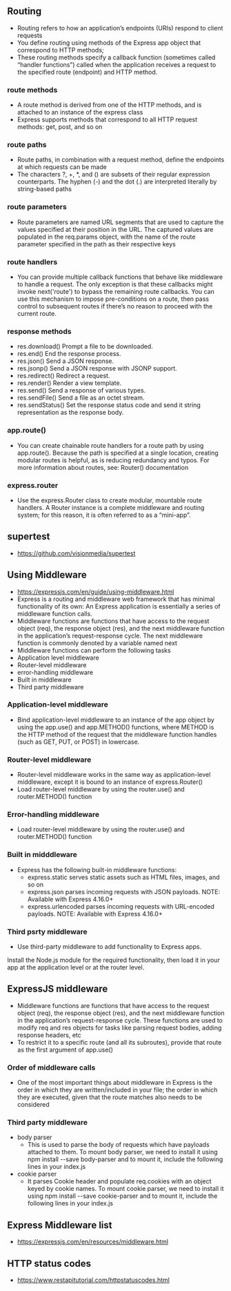 ## Routing
- Routing refers to how an application’s endpoints (URIs) respond to client requests
- You define routing using methods of the Express app object that correspond to HTTP methods;
- These routing methods specify a callback function (sometimes called “handler functions”) called when the application receives a request to the specified route (endpoint) and HTTP method.
### route methods
- A route method is derived from one of the HTTP methods, and is attached to an instance of the express class
- Express supports methods that correspond to all HTTP request methods: get, post, and so on
### route paths
- Route paths, in combination with a request method, define the endpoints at which requests can be made
- The characters ?, +, *, and () are subsets of their regular expression counterparts. The hyphen (-) and the dot (.) are interpreted literally by string-based paths
### route parameters
- Route parameters are named URL segments that are used to capture the values specified at their position in the URL. The captured values are populated in the req.params object, with the name of the route parameter specified in the path as their respective keys
### route handlers
- You can provide multiple callback functions that behave like middleware to handle a request. The only exception is that these callbacks might invoke next('route') to bypass the remaining route callbacks. You can use this mechanism to impose pre-conditions on a route, then pass control to subsequent routes if there’s no reason to proceed with the current route.
### response methods
- res.download()	Prompt a file to be downloaded.
- res.end()	End the response process.
- res.json()	Send a JSON response.
- res.jsonp()	Send a JSON response with JSONP support.
- res.redirect()	Redirect a request.
- res.render()	Render a view template.
- res.send()	Send a response of various types.
- res.sendFile()	Send a file as an octet stream.
- res.sendStatus()	Set the response status code and send it string representation as the response body.
### app.route()
- You can create chainable route handlers for a route path by using app.route(). Because the path is specified at a single location, creating modular routes is helpful, as is reducing redundancy and typos. For more information about routes, see: Router() documentation
### express.router
- Use the express.Router class to create modular, mountable route handlers. A Router instance is a complete middleware and routing system; for this reason, it is often referred to as a “mini-app”.

## supertest
 - https://github.com/visionmedia/supertest

## Using Middleware
 - https://expressjs.com/en/guide/using-middleware.html
 - Express is a routing and middleware web framework that has minimal functionality of its own: An Express application is essentially a series of middleware function calls.
 - Middleware functions are functions that have access to the request object (req), the response object (res), and the next middleware function in the application’s request-response cycle. The next middleware function is commonly denoted by a variable named next 
 - Middleware functions can perform the following tasks
  - Application level middleware
  - Router-level middleware
  - error-handling middleware
  - Built in middleware
  - Third party middleware
### Application-level middleware
- Bind application-level middleware to an instance of the app object by using the app.use() and app.METHOD() functions, where METHOD is the HTTP method of the request that the middleware function handles (such as GET, PUT, or POST) in lowercase.
### Router-level middleware
- Router-level middleware works in the same way as application-level middleware, except it is bound to an instance of express.Router()
- Load router-level middleware by using the router.use() and router.METHOD() function
### Error-handling middleware
- Load router-level middleware by using the router.use() and router.METHOD() function
### Built in midddleware
- Express has the following built-in middleware functions:
  - express.static serves static assets such as HTML files, images, and so on
  - express.json parses incoming requests with JSON payloads. NOTE: Available with Express 4.16.0+
  - express.urlencoded parses incoming requests with URL-encoded payloads. NOTE: Available with Express 4.16.0+
### Third psrty middleware
- Use third-party middleware to add functionality to Express apps.

Install the Node.js module for the required functionality, then load it in your app at the application level or at the router level.

## ExpressJS middleware
- Middleware functions are functions that have access to the request object (req), the response object (res), and the next middleware function in the application’s request-response cycle. These functions are used to modify req and res objects for tasks like parsing request bodies, adding response headers, etc
- To restrict it to a specific route (and all its subroutes), provide that route as the first argument of app.use()
### Order of middleware calls
- One of the most important things about middleware in Express is the order in which they are written/included in your file; the order in which they are executed, given that the route matches also needs to be considered
### Third party middleware
- body parser
  - This is used to parse the body of requests which have payloads attached to them. To mount body parser, we need to install it using npm install --save body-parser and to mount it, include the following lines in your index.js 
- cookie parser
  - It parses Cookie header and populate req.cookies with an object keyed by cookie names. To mount cookie parser, we need to install it using npm install --save cookie-parser and to mount it, include the following lines in your index.js 

## Express Middleware list
- https://expressjs.com/en/resources/middleware.html

## HTTP status codes
- https://www.restapitutorial.com/httpstatuscodes.html
